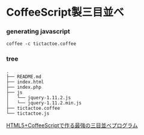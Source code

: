 CoffeeScript製三目並べ
======================

### generating javascript

~~~
coffee -c tictactoe.coffee
~~~

### tree

~~~
.
├── README.md
├── index.html
├── index.php
├── js
│   └── jquery-1.11.2.js
│   └── jquery-1.11.2.min.js
├── tictactoe.coffee
└── tictactoe.js
~~~

[HTML5+CoffeeScriptで作る最強の三目並べプログラム](https://www.amazon.co.jp/HTML5-CoffeeScriptで作る最強の三目並べプログラム-MIN-MAX法からαβ法へ-happyclam-ebook/dp/B01D1IJ0S0/ref=sr_1_8?ie=UTF8&qid=1507198873&sr=8-8&keywords=三目並べ)
